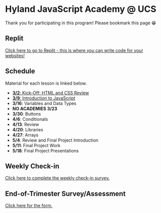 # Hyland JavaScript Academy @ UCS
Thank you for participating in this program! Please bookmark this page 😁

## Replit
[Click here to go to Replit - this is where you can write code for your websites!](https://replit.com/)

## Schedule
Material for each lesson is linked below.

- [**3/2**: Kick-Off: HTML and CSS Review](HtmlCssReview/StudentDesc.md)
- [**3/9**: Introduction to JavaScript](IntroToJS/StudentDesc.md)
- **3/16**: Variables and Data Types
- **NO ACADEMIES 3/23**
- **3/30**: Buttons
- **4/6**: Conditionals
- **4/13**: Review
- **4/20**: Libraries
- **4/27**: Arrays
- **5/4**: Review and Final Project Introduction
- **5/11**: Final Project Work
- **5/18**: Final Project Presentations

## Weekly Check-in
[Click here to complete the weekly check-in survey.](https://forms.gle/Ax6GpB9eHtfvYnPR8)

## End-of-Trimester Survey/Assessment
[Click here for the form.](TODO)
